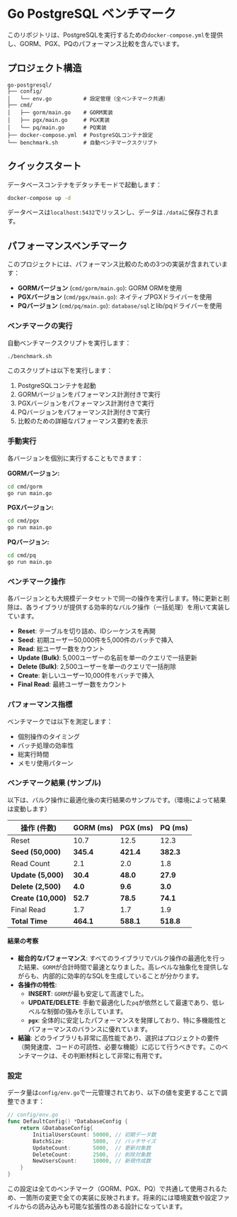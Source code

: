 # Go PostgreSQL ベンチマーク

このリポジトリは、PostgreSQLを実行するための`docker-compose.yml`を提供し、GORM、PGX、PQのパフォーマンス比較を含んでいます。

## プロジェクト構造

```
go-postgresql/
├── config/
│   └── env.go          # 設定管理（全ベンチマーク共通）
├── cmd/
│   ├── gorm/main.go    # GORM実装
│   ├── pgx/main.go     # PGX実装
│   └── pq/main.go      # PQ実装
├── docker-compose.yml  # PostgreSQLコンテナ設定
└── benchmark.sh        # 自動ベンチマークスクリプト
```

## クイックスタート

データベースコンテナをデタッチモードで起動します：

```bash
docker-compose up -d
```

データベースは`localhost:5432`でリッスンし、データは`./data`に保存されます。

## パフォーマンスベンチマーク

このプロジェクトには、パフォーマンス比較のための3つの実装が含まれています：

- **GORMバージョン** (`cmd/gorm/main.go`): GORM ORMを使用
- **PGXバージョン** (`cmd/pgx/main.go`): ネイティブPGXドライバーを使用
- **PQバージョン** (`cmd/pq/main.go`): `database/sql`とlib/pqドライバーを使用

### ベンチマークの実行

自動ベンチマークスクリプトを実行します：

```bash
./benchmark.sh
```

このスクリプトは以下を実行します：
1. PostgreSQLコンテナを起動
2. GORMバージョンをパフォーマンス計測付きで実行
3. PGXバージョンをパフォーマンス計測付きで実行
4. PQバージョンをパフォーマンス計測付きで実行
5. 比較のための詳細なパフォーマンス要約を表示

### 手動実行

各バージョンを個別に実行することもできます：

**GORMバージョン:**
```bash
cd cmd/gorm
go run main.go
```

**PGXバージョン:**
```bash
cd cmd/pgx
go run main.go
```

**PQバージョン:**
```bash
cd cmd/pq
go run main.go
```

### ベンチマーク操作

各バージョンとも大規模データセットで同一の操作を実行します。特に更新と削除は、各ライブラリが提供する効率的なバルク操作（一括処理）を用いて実装しています。

- **Reset**: テーブルを切り詰め、IDシーケンスを再開
- **Seed**: 初期ユーザー50,000件を5,000件のバッチで挿入
- **Read**: 総ユーザー数をカウント
- **Update (Bulk)**: 5,000ユーザーの名前を単一のクエリで一括更新
- **Delete (Bulk)**: 2,500ユーザーを単一のクエリで一括削除
- **Create**: 新しいユーザー10,000件をバッチで挿入
- **Final Read**: 最終ユーザー数をカウント

### パフォーマンス指標

ベンチマークでは以下を測定します：
- 個別操作のタイミング
- バッチ処理の効率性
- 総実行時間
- メモリ使用パターン

### ベンチマーク結果 (サンプル)

以下は、バルク操作に最適化後の実行結果のサンプルです。（環境によって結果は変動します）

| 操作 (件数)        | GORM (ms) | PGX (ms) | PQ (ms)   |
| ------------------ | --------- | -------- | --------- |
| Reset              | 10.7      | 12.5     | 12.3      |
| **Seed (50,000)**  | **345.4** | **421.4**| **382.3** |
| Read Count         | 2.1       | 2.0      | 1.8       |
| **Update (5,000)** | **30.4**  | **48.0** | **27.9**  |
| **Delete (2,500)** | **4.0**   | **9.6**  | **3.0**   |
| **Create (10,000)**| **52.7**  | **78.5** | **74.1**  |
| Final Read         | 1.7       | 1.7      | 1.9       |
| **Total Time**     | **464.1** | **588.1**| **518.8** |

#### 結果の考察

- **総合的なパフォーマンス**: すべてのライブラリでバルク操作の最適化を行った結果、`GORM`が合計時間で最速となりました。高レベルな抽象化を提供しながらも、内部的に効率的なSQLを生成していることが分かります。
- **各操作の特性**: 
  - **INSERT**: `GORM`が最も安定して高速でした。
  - **UPDATE/DELETE**: 手動で最適化した`pq`が依然として最速であり、低レベルな制御の強みを示しています。
  - **`pgx`**: 全体的に安定したパフォーマンスを発揮しており、特に多機能性とパフォーマンスのバランスに優れています。
- **結論**: どのライブラリも非常に高性能であり、選択はプロジェクトの要件（開発速度、コードの可読性、必要な機能）に応じて行うべきです。このベンチマークは、その判断材料として非常に有用です。

### 設定

データ量は`config/env.go`で一元管理されており、以下の値を変更することで調整できます：

```go
// config/env.go
func DefaultConfig() *DatabaseConfig {
    return &DatabaseConfig{
        InitialUsersCount: 50000, // 初期データ数
        BatchSize:         5000,  // バッチサイズ
        UpdateCount:       5000,  // 更新対象数
        DeleteCount:       2500,  // 削除対象数
        NewUsersCount:     10000, // 新規作成数
    }
}
```

この設定は全てのベンチマーク（GORM、PGX、PQ）で共通して使用されるため、一箇所の変更で全ての実装に反映されます。将来的には環境変数や設定ファイルからの読み込みも可能な拡張性のある設計になっています。
